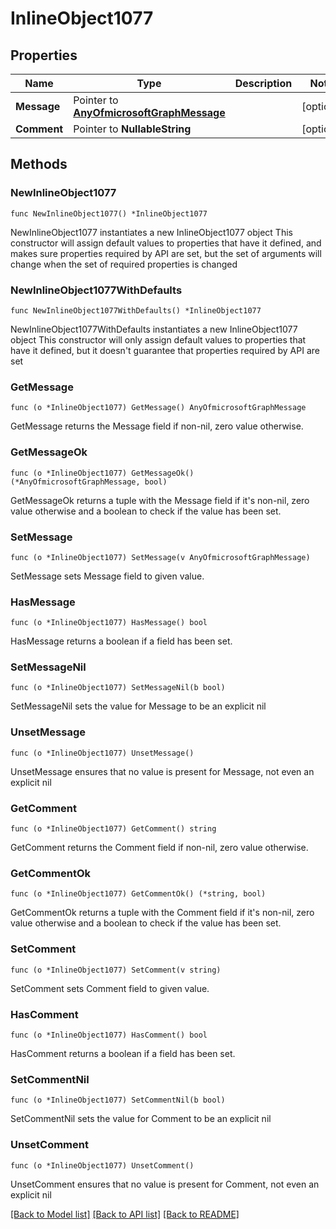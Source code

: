 # InlineObject1077

## Properties

Name | Type | Description | Notes
------------ | ------------- | ------------- | -------------
**Message** | Pointer to [**AnyOfmicrosoftGraphMessage**](anyOf&lt;microsoft.graph.message&gt;.md) |  | [optional] 
**Comment** | Pointer to **NullableString** |  | [optional] 

## Methods

### NewInlineObject1077

`func NewInlineObject1077() *InlineObject1077`

NewInlineObject1077 instantiates a new InlineObject1077 object
This constructor will assign default values to properties that have it defined,
and makes sure properties required by API are set, but the set of arguments
will change when the set of required properties is changed

### NewInlineObject1077WithDefaults

`func NewInlineObject1077WithDefaults() *InlineObject1077`

NewInlineObject1077WithDefaults instantiates a new InlineObject1077 object
This constructor will only assign default values to properties that have it defined,
but it doesn't guarantee that properties required by API are set

### GetMessage

`func (o *InlineObject1077) GetMessage() AnyOfmicrosoftGraphMessage`

GetMessage returns the Message field if non-nil, zero value otherwise.

### GetMessageOk

`func (o *InlineObject1077) GetMessageOk() (*AnyOfmicrosoftGraphMessage, bool)`

GetMessageOk returns a tuple with the Message field if it's non-nil, zero value otherwise
and a boolean to check if the value has been set.

### SetMessage

`func (o *InlineObject1077) SetMessage(v AnyOfmicrosoftGraphMessage)`

SetMessage sets Message field to given value.

### HasMessage

`func (o *InlineObject1077) HasMessage() bool`

HasMessage returns a boolean if a field has been set.

### SetMessageNil

`func (o *InlineObject1077) SetMessageNil(b bool)`

 SetMessageNil sets the value for Message to be an explicit nil

### UnsetMessage
`func (o *InlineObject1077) UnsetMessage()`

UnsetMessage ensures that no value is present for Message, not even an explicit nil
### GetComment

`func (o *InlineObject1077) GetComment() string`

GetComment returns the Comment field if non-nil, zero value otherwise.

### GetCommentOk

`func (o *InlineObject1077) GetCommentOk() (*string, bool)`

GetCommentOk returns a tuple with the Comment field if it's non-nil, zero value otherwise
and a boolean to check if the value has been set.

### SetComment

`func (o *InlineObject1077) SetComment(v string)`

SetComment sets Comment field to given value.

### HasComment

`func (o *InlineObject1077) HasComment() bool`

HasComment returns a boolean if a field has been set.

### SetCommentNil

`func (o *InlineObject1077) SetCommentNil(b bool)`

 SetCommentNil sets the value for Comment to be an explicit nil

### UnsetComment
`func (o *InlineObject1077) UnsetComment()`

UnsetComment ensures that no value is present for Comment, not even an explicit nil

[[Back to Model list]](../README.md#documentation-for-models) [[Back to API list]](../README.md#documentation-for-api-endpoints) [[Back to README]](../README.md)


